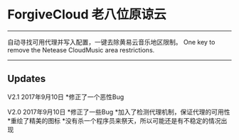 # ForgiveCloud 老八位原谅云

***
  自动寻找可用代理并写入配置，一键去除黄易云音乐地区限制。
  One key to remove the Netease CloudMusic area restrictions.
*** 

## Updates

V2.1
  2017年9月10日
*修正了一个恶性Bug

V2.0
  2017年9月10日 
*修正了一些Bug
*加入了检测代理机制，保证代理的可用性
*重绘了精美的图标
*没有杀一个程序员来祭天，所以可能还是有不稳定的情况出现
